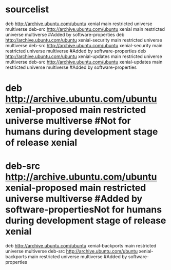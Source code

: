 # sourcelist

deb http://archive.ubuntu.com/ubuntu xenial main restricted universe multiverse
deb-src http://archive.ubuntu.com/ubuntu xenial main restricted universe multiverse #Added by software-properties
deb http://archive.ubuntu.com/ubuntu xenial-security main restricted universe multiverse
deb-src http://archive.ubuntu.com/ubuntu xenial-security main restricted universe multiverse #Added by software-properties
deb http://archive.ubuntu.com/ubuntu xenial-updates main restricted universe multiverse
deb-src http://archive.ubuntu.com/ubuntu xenial-updates main restricted universe multiverse #Added by software-properties
# deb http://archive.ubuntu.com/ubuntu xenial-proposed main restricted universe multiverse #Not for humans during development stage of release xenial
# deb-src http://archive.ubuntu.com/ubuntu xenial-proposed main restricted universe multiverse #Added by software-propertiesNot for humans during development stage of release xenial
deb http://archive.ubuntu.com/ubuntu xenial-backports main restricted universe multiverse
deb-src http://archive.ubuntu.com/ubuntu xenial-backports main restricted universe multiverse #Added by software-properties
